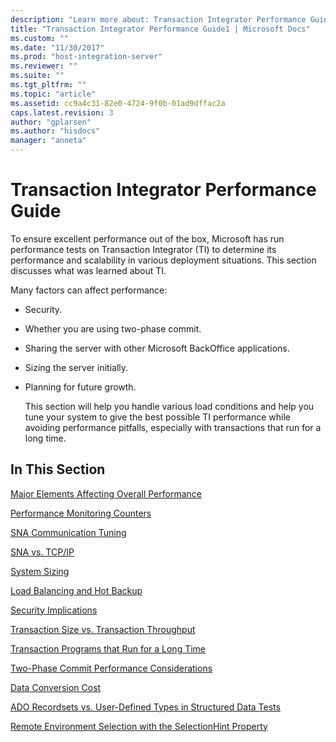 ```yaml
---
description: "Learn more about: Transaction Integrator Performance Guide"
title: "Transaction Integrator Performance Guide1 | Microsoft Docs"
ms.custom: ""
ms.date: "11/30/2017"
ms.prod: "host-integration-server"
ms.reviewer: ""
ms.suite: ""
ms.tgt_pltfrm: ""
ms.topic: "article"
ms.assetid: cc9a4c31-82e0-4724-9f0b-01ad9dffac2a
caps.latest.revision: 3
author: "gplarsen"
ms.author: "hisdocs"
manager: "anneta"
---
```

# Transaction Integrator Performance Guide
To ensure excellent performance out of the box, Microsoft has run performance tests on Transaction Integrator (TI) to determine its performance and scalability in various deployment situations. This section discusses what was learned about TI.  
  
 Many factors can affect performance:  
  
- Security.  
  
- Whether you are using two-phase commit.  
  
- Sharing the server with other Microsoft BackOffice applications.  
  
- Sizing the server initially.  
  
- Planning for future growth.  
  
  This section will help you handle various load conditions and help you tune your system to give the best possible TI performance while avoiding performance pitfalls, especially with transactions that run for a long time.  
  
## In This Section  
 [Major Elements Affecting Overall Performance](../core/major-elements-affecting-overall-performance1.md)  
  
 [Performance Monitoring Counters](../core/performance-monitoring-counters2.md)  
  
 [SNA Communication Tuning](../core/sna-communication-tuning2.md)  
  
 [SNA vs. TCP/IP](../core/sna-vs-tcp-ip1.md)  
  
 [System Sizing](../core/system-sizing1.md)  
  
 [Load Balancing and Hot Backup](../core/load-balancing-and-hot-backup2.md)  
  
 [Security Implications](../core/security-implications1.md)  
  
 [Transaction Size vs. Transaction Throughput](../core/transaction-size-vs-transaction-throughput2.md)  
  
 [Transaction Programs that Run for a Long Time](../core/transaction-programs-that-run-for-a-long-time2.md)  
  
 [Two-Phase Commit Performance Considerations](../core/two-phase-commit-performance-considerations1.md)  
  
 [Data Conversion Cost](../core/data-conversion-cost1.md)  
  
 [ADO Recordsets vs. User-Defined Types in Structured Data Tests](../core/ado-recordsets-vs-user-defined-types-in-structured-data-tests2.md)  
  
 [Remote Environment Selection with the SelectionHint Property](../core/remote-environment-selection-with-the-selectionhint-property2.md)
